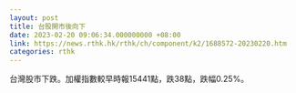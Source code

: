 ```yaml
---
layout: post
title: 台股開市後向下
date: 2023-02-20 09:06:34.000000000 +08:00
link: https://news.rthk.hk/rthk/ch/component/k2/1688572-20230220.htm
categories: rthk
---
```


台灣股市下跌。加權指數較早時報15441點，跌38點，跌幅0.25%。
